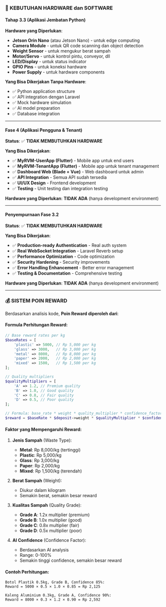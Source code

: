 ### 🎯 **KEBUTUHAN HARDWARE dan SOFTWARE**

#### **Tahap 3.3 (Aplikasi Jembatan Python)**

**Hardware yang Diperlukan**:
- **Jetson Orin Nano** (atau Jetson Nano) - untuk edge computing
- **Camera Module** - untuk QR code scanning dan object detection
- **Weight Sensor** - untuk mengukur berat sampah
- **Motor/Servo** - untuk kontrol pintu, conveyor, dll
- **LED/Display** - untuk status indicator
- **GPIO Pins** - untuk koneksi hardware
- **Power Supply** - untuk hardware components

**Yang Bisa Dikerjakan Tanpa Hardware**:
- ✅ Python application structure
- ✅ API integration dengan Laravel
- ✅ Mock hardware simulation
- ✅ AI model preparation
- ✅ Database integration

---

#### **Fase 4 (Aplikasi Pengguna & Tenant)**
**Status**: ✅ **TIDAK MEMBUTUHKAN HARDWARE**

**Yang Bisa Dikerjakan**:
- ✅ **MyRVM-UserApp (Flutter)** - Mobile app untuk end users
- ✅ **MyRVM-TenantApp (Flutter)** - Mobile app untuk tenant management
- ✅ **Dashboard Web (Blade + Vue)** - Web dashboard untuk admin
- ✅ **API Integration** - Semua API sudah tersedia
- ✅ **UI/UX Design** - Frontend development
- ✅ **Testing** - Unit testing dan integration testing

**Hardware yang Diperlukan**: **TIDAK ADA** (hanya development environment)

---

#### **Penyempurnaan Fase 3.2**
**Status**: ✅ **TIDAK MEMBUTUHKAN HARDWARE**

**Yang Bisa Dikerjakan**:
- ✅ **Production-ready Authentication** - Real auth system
- ✅ **Real WebSocket Integration** - Laravel Reverb setup
- ✅ **Performance Optimization** - Code optimization
- ✅ **Security Hardening** - Security improvements
- ✅ **Error Handling Enhancement** - Better error management
- ✅ **Testing & Documentation** - Comprehensive testing

**Hardware yang Diperlukan**: **TIDAK ADA** (hanya development environment)

---

### 💰 **SISTEM POIN REWARD**

Berdasarkan analisis kode, **Poin Reward diperoleh dari**:

#### **Formula Perhitungan Reward**:
```php
// Base reward rates per kg
$baseRates = [
    'plastic' => 5000, // Rp 5,000 per kg
    'glass' => 3000,   // Rp 3,000 per kg
    'metal' => 8000,   // Rp 8,000 per kg
    'paper' => 2000,   // Rp 2,000 per kg
    'mixed' => 1500,   // Rp 1,500 per kg
];

// Quality multipliers
$qualityMultipliers = [
    'A' => 1.2, // Premium quality
    'B' => 1.0, // Good quality
    'C' => 0.8, // Fair quality
    'D' => 0.5, // Poor quality
];

// Formula: base_rate * weight * quality_multiplier * confidence_factor
$reward = $baseRate * $deposit->weight * $qualityMultiplier * $confidenceFactor;
```

#### **Faktor yang Mempengaruhi Reward**:

1. **Jenis Sampah** (Waste Type):
   - **Metal**: Rp 8,000/kg (tertinggi)
   - **Plastic**: Rp 5,000/kg
   - **Glass**: Rp 3,000/kg
   - **Paper**: Rp 2,000/kg
   - **Mixed**: Rp 1,500/kg (terendah)

2. **Berat Sampah** (Weight):
   - Diukur dalam kilogram
   - Semakin berat, semakin besar reward

3. **Kualitas Sampah** (Quality Grade):
   - **Grade A**: 1.2x multiplier (premium)
   - **Grade B**: 1.0x multiplier (good)
   - **Grade C**: 0.8x multiplier (fair)
   - **Grade D**: 0.5x multiplier (poor)

4. **AI Confidence** (Confidence Factor):
   - Berdasarkan AI analysis
   - Range: 0-100%
   - Semakin tinggi confidence, semakin besar reward

#### **Contoh Perhitungan**:
```
Botol Plastik 0.5kg, Grade B, Confidence 85%:
Reward = 5000 × 0.5 × 1.0 × 0.85 = Rp 2,125

Kaleng Aluminium 0.3kg, Grade A, Confidence 90%:
Reward = 8000 × 0.3 × 1.2 × 0.90 = Rp 2,592
```